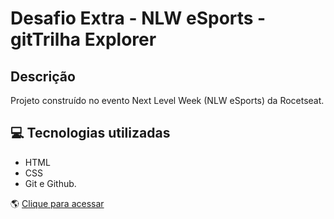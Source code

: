# Desafio Extra - NLW eSports - gitTrilha Explorer

<!-- ![preview](#) -->

## Descrição

Projeto construído no evento Next Level Week (NLW eSports) da Rocetseat.

## 💻 Tecnologias utilizadas

- HTML
- CSS
- Git e Github.

🌎 [Clique para acessar](https://karen-cardoso.github.io/nlw_esports/)
